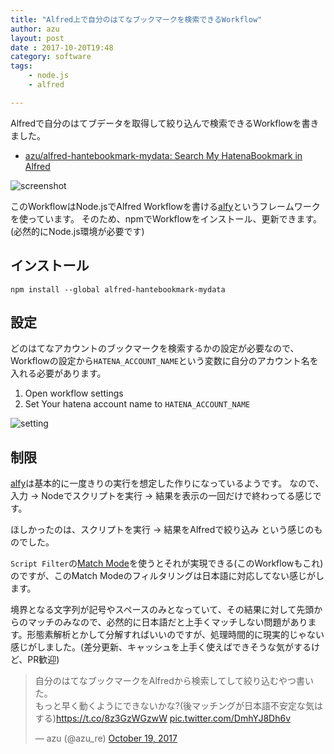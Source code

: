 ```yaml
---
title: "Alfred上で自分のはてなブックマークを検索できるWorkflow"
author: azu
layout: post
date : 2017-10-20T19:48
category: software 
tags:
    - node.js
    - alfred

---
```


Alfredで自分のはてブデータを取得して絞り込んで検索できるWorkflowを書きました。

- [azu/alfred-hantebookmark-mydata: Search My HatenaBookmark in Alfred](https://github.com/azu/alfred-hantebookmark-mydata "azu/alfred-hantebookmark-mydata: Search My HatenaBookmark in Alfred")

![screenshot](https://media.giphy.com/media/3ov9k8YySjxOsxvNHW/giphy.gif)


このWorkflowはNode.jsでAlfred Workflowを書ける[alfy](https://github.com/sindresorhus/alfy "alfy")というフレームワークを使っています。
そのため、npmでWorkflowをインストール、更新できます。
(必然的にNode.js環境が必要です)


## インストール

```
npm install --global alfred-hantebookmark-mydata
```

## 設定

どのはてなアカウントのブックマークを検索するかの設定が必要なので、Workflowの設定から`HATENA_ACCOUNT_NAME`という変数に自分のアカウント名を入れる必要があります。

1. Open workflow settings
2. Set Your hatena account name to `HATENA_ACCOUNT_NAME`

![setting](https://monosnap.com/file/cTzt4ieHD2wGDYb2ANoUh5IXeS6SQA.png)


## 制限

[alfy](https://github.com/sindresorhus/alfy "alfy")は基本的に一度きりの実行を想定した作りになっているようです。
なので、入力 -> Nodeでスクリプトを実行 -> 結果を表示の一回だけで終わってる感じです。

ほしかったのは、スクリプトを実行 -> 結果をAlfredで絞り込み という感じのものでした。

`Script Filter`の[Match Mode](https://www.alfredapp.com/help/workflows/inputs/script-filter/#alfred-filters-results "Match Mode")を使うとそれが実現できる(このWorkflowもこれ)のですが、このMatch Modeのフィルタリングは日本語に対応してない感じがします。

境界となる文字列が記号やスペースのみとなっていて、その結果に対して先頭からのマッチのみなので、必然的に日本語だと上手くマッチしない問題があります。形態素解析とかして分解すればいいのですが、処理時間的に現実的じゃない感じがしました。(差分更新、キャッシュを上手く使えばできそうな気がするけど、PR歓迎)

<blockquote class="twitter-video" data-lang="en"><p lang="ja" dir="ltr">自分のはてなブックマークをAlfredから検索してして絞り込むやつ書いた。<br>もっと早く動くようにできないかな?(後マッチングが日本語不安定な気はする)<a href="https://t.co/8z3GzWGzwW">https://t.co/8z3GzWGzwW</a> <a href="https://t.co/DmhYJ8Dh6v">pic.twitter.com/DmhYJ8Dh6v</a></p>&mdash; azu (@azu_re) <a href="https://twitter.com/azu_re/status/921017924898275328?ref_src=twsrc%5Etfw">October 19, 2017</a></blockquote>
<script async src="//platform.twitter.com/widgets.js" charset="utf-8"></script>